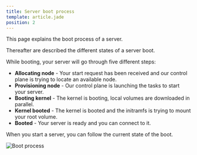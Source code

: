 ```yaml
---
title: Server boot process
template: article.jade
position: 2
---
```


This page explains the boot process of a server.

Thereafter are described the different states of a server boot.

While booting, your server will go through five different steps:

- <strong>Allocating node</strong> - Your start request has been received and our control plane is trying to locate an available node.
- <strong>Provisioning node</strong> - Our control plane is launching the tasks to start your server.
- <strong>Booting kernel</strong> - The kernel is booting, local volumes are downloaded in parallel.
- <strong>Kernel booted</strong> - The kernel is booted and the initramfs is trying to mount your root volume.
- <strong>Booted</strong> - Your server is ready and you can connect to it.

When you start a server, you can follow the current state of the boot.

![Boot process](../../images/boot_process.png "Boot process")
